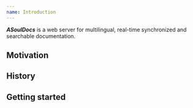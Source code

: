 ```yaml
---
name: Introduction
---
```


_**ASoulDocs**_ is a web server for multilingual, real-time synchronized and searchable documentation.

## Motivation

## History

## Getting started
